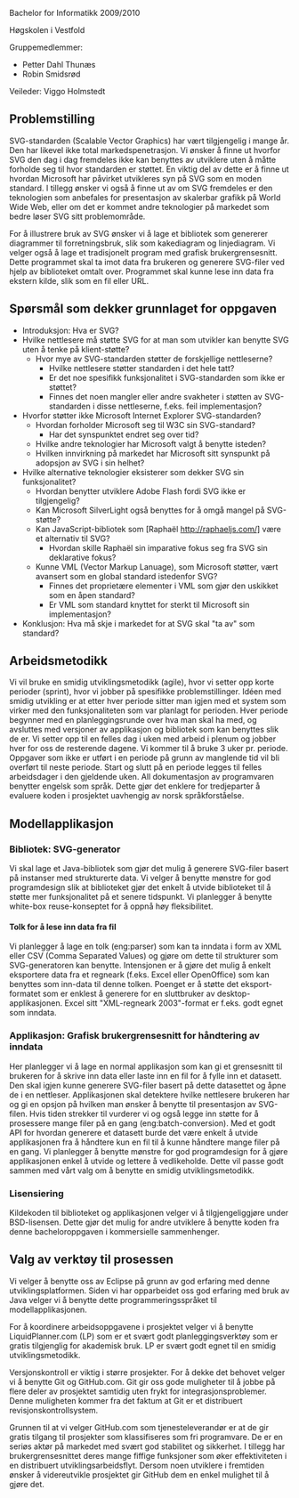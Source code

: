 Bachelor for Informatikk 2009/2010

Høgskolen i Vestfold

Gruppemedlemmer:
 * Petter Dahl Thunæs
 * Robin Smidsrød

Veileder: Viggo Holmstedt

## Problemstilling ##

SVG-standarden (Scalable Vector Graphics) har vært tilgjengelig i mange 
år. Den har likevel ikke total markedspenetrasjon. Vi ønsker å finne 
ut hvorfor SVG den dag i dag fremdeles ikke kan benyttes av utviklere 
uten å måtte forholde seg til hvor standarden er støttet. En viktig 
del av dette er å finne ut hvordan Microsoft har påvirket utvikleres 
syn på SVG som en moden standard. I tillegg ønsker vi også å finne 
ut av om SVG fremdeles er den teknologien som anbefales for presentasjon 
av skalerbar grafikk på World Wide Web, eller om det er kommet andre 
teknologier på markedet som bedre løser SVG sitt problemområde. 

For å illustrere bruk av SVG ønsker vi å lage et bibliotek som 
genererer diagrammer til forretningsbruk, slik som kakediagram og 
linjediagram. Vi velger også å lage et tradisjonelt program med 
grafisk brukergrensesnitt. Dette programmet skal ta imot data fra 
brukeren og generere SVG-filer ved hjelp av biblioteket omtalt over. 
Programmet skal kunne lese inn data fra ekstern kilde, slik som en fil 
eller URL. 

## Spørsmål som dekker grunnlaget for oppgaven ##

 - Introduksjon: Hva er SVG?
 - Hvilke nettlesere må støtte SVG for at man som utvikler kan benytte SVG uten å tenke på klient-støtte?
   - Hvor mye av SVG-standarden støtter de forskjellige nettleserne?
     - Hvilke nettlesere støtter standarden i det hele tatt?
     - Er det noe spesifikk funksjonalitet i SVG-standarden som ikke er støttet?
     - Finnes det noen mangler eller andre svakheter i støtten av SVG-standarden i disse nettleserne, f.eks. feil implementasjon?
 - Hvorfor støtter ikke Microsoft Internet Explorer SVG-standarden?
   - Hvordan forholder Microsoft seg til W3C sin SVG-standard?
     - Har det synspunktet endret seg over tid?
   - Hvilke andre teknologier har Microsoft valgt å benytte isteden?
   - Hvilken innvirkning på markedet har Microsoft sitt synspunkt på adopsjon av SVG i sin helhet?
 - Hvilke alternative teknologier eksisterer som dekker SVG sin funksjonalitet?
   - Hvordan benytter utviklere Adobe Flash fordi SVG ikke er tilgjengelig?
   - Kan Microsoft SilverLight også benyttes for å omgå mangel på SVG-støtte?
   - Kan JavaScript-bibliotek som [Raphaël http://raphaeljs.com/] være et alternativ til SVG?
     - Hvordan skille Raphaël sin imparative fokus seg fra SVG sin deklarative fokus?   
   - Kunne VML (Vector Markup Lanuage), som Microsoft støtter, vært avansert som en global standard istedenfor SVG?
     - Finnes det proprietære elementer i VML som gjør den uskikket som en åpen standard?
     - Er VML som standard knyttet for sterkt til Microsoft sin implementasjon?
 - Konklusjon: Hva må skje i markedet for at SVG skal "ta av" som standard?
 
## Arbeidsmetodikk ##

Vi vil bruke en smidig utviklingsmetodikk (agile), hvor vi setter opp korte 
perioder (sprint), hvor vi jobber på spesifikke problemstillinger. 
Idéen med smidig utvikling er at etter hver periode sitter man igjen 
med et system som virker med den funksjonaliteten som var planlagt for 
perioden. Hver periode begynner med en planleggingsrunde over hva man 
skal ha med, og avsluttes med versjoner av applikasjon og bibliotek som 
kan benyttes slik de er. Vi setter opp til en felles dag i uken med 
arbeid i plenum og jobber hver for oss de resterende dagene. Vi kommer 
til å bruke 3 uker pr. periode. Oppgaver som ikke er utført i en 
periode på grunn av manglende tid vil bli overført til neste periode. 
Start og slutt på en periode legges til felles arbeidsdager i den 
gjeldende uken. All dokumentasjon av programvaren benytter engelsk som 
språk. Dette gjør det enklere for tredjeparter å evaluere koden i 
prosjektet uavhengig av norsk språkforståelse.

## Modellapplikasjon ##

### Bibliotek: SVG-generator ###

Vi skal lage et Java-bibliotek som gjør det mulig å generere SVG-filer 
basert på instanser med strukturerte data. Vi velger å benytte 
mønstre for god programdesign slik at biblioteket gjør det enkelt å 
utvide biblioteket til å støtte mer funksjonalitet på et senere 
tidspunkt. Vi planlegger å benytte white-box reuse-konseptet for å 
oppnå høy fleksibilitet.

#### Tolk for å lese inn data fra fil ####

Vi planlegger å lage en tolk (eng:parser) som kan ta inndata i form av 
XML eller CSV (Comma Separated Values) og gjøre om dette til strukturer 
som SVG-generatoren kan benytte. Intensjonen er å gjøre det mulig å 
enkelt eksportere data fra et regneark (f.eks. Excel eller OpenOffice) 
som kan benyttes som inn-data til denne tolken. Poenget er å støtte 
det eksport-formatet som er enklest å generere for en sluttbruker av 
desktop-applikasjonen. Excel sitt "XML-regneark 2003"-format er f.eks. 
godt egnet som inndata. 

### Applikasjon: Grafisk brukergrensesnitt for håndtering av inndata ###

Her planlegger vi å lage en normal applikasjon som kan gi et 
grensesnitt til brukeren for å skrive inn data eller laste inn en fil 
for å fylle inn et datasett. Den skal igjen kunne generere SVG-filer 
basert på dette datasettet og åpne de i en nettleser. Applikasjonen 
skal detektere hvilke nettlesere brukeren har og gi en opsjon på 
hvilken man ønsker å benytte til presentasjon av SVG-filen. Hvis tiden 
strekker til vurderer vi og også legge inn støtte for å prosessere 
mange filer på en gang (eng:batch-conversion). Med et godt API for 
hvordan generere et datasett burde det være enkelt å utvide 
applikasjonen fra å håndtere kun en fil til å kunne håndtere mange 
filer på en gang. Vi planlegger å benytte mønstre for god programdesign
for å gjøre applikasjonen enkel å utvide og lettere å vedlikeholde. Dette
vil passe godt sammen med vårt valg om å benytte en smidig utviklingsmetodikk.

### Lisensiering ###

Kildekoden til biblioteket og applikasjonen velger vi å tilgjengeliggjøre
under BSD-lisensen. Dette gjør det mulig for andre utviklere å benytte
koden fra denne bacheloroppgaven i kommersielle sammenhenger.

## Valg av verktøy til prosessen ##

Vi velger å benytte oss av Eclipse på grunn av god erfaring med denne 
utviklingsplatformen. Siden vi har opparbeidet oss god erfaring med bruk 
av Java velger vi å benytte dette programmeringsspråket til 
modellapplikasjonen. 

For å koordinere arbeidsoppgavene i prosjektet velger vi å benytte 
LiquidPlanner.com (LP) som er et svært godt planleggingsverktøy som er 
gratis tilgjenglig for akademisk bruk. LP er svært godt egnet til en 
smidig utviklingsmetodikk. 

Versjonskontroll er viktig i større prosjekter. For å dekke det 
behovet velger vi å benytte Git og GitHub.com. Git gir oss gode 
muligheter til å jobbe på flere deler av prosjektet samtidig uten 
frykt for integrasjonsproblemer. Denne muligheten kommer fra det faktum 
at Git er et distribuert revisjonskontrollsystem. 

Grunnen til at vi velger GitHub.com som tjenesteleverandør er at de gir 
gratis tilgang til prosjekter som klassifiseres som fri programvare. De 
er en seriøs aktør på markedet med svært god stabilitet og 
sikkerhet. I tillegg har brukergrensesnittet deres mange fiffige 
funksjoner som øker effektiviteten i en distribuert 
utviklingsarbeidsflyt. Dersom noen utviklere i fremtiden ønsker å 
videreutvikle prosjektet gir GitHub dem en enkel mulighet til å gjøre 
det. 
